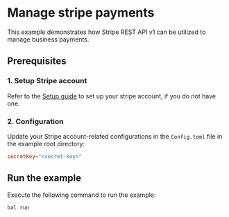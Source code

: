 # Manage stripe payments

This example demonstrates how Stripe REST API v1 can be utilized to manage business payments.

## Prerequisites

### 1. Setup Stripe account

Refer to the [Setup guide](https://central.ballerina.io/ballerinax/stripe/latest#setup-guide) to set up your stripe
account, if you do not have one.

### 2. Configuration

Update your Stripe account-related configurations in the `Config.toml` file in the example root directory:

```toml
secretKey="<secret-key>"
```

## Run the example

Execute the following command to run the example:

```ballerina
bal run
```
